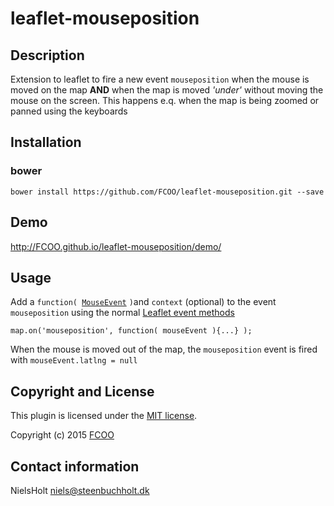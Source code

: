 # leaflet-mouseposition
>


## Description
Extension to leaflet to fire a new event `mouseposition` when the mouse is moved on the map **AND** when the map is moved *'under'* without moving the mouse on the screen. 
This happens e.q. when the map is being zoomed or panned using the keyboards

## Installation
### bower
`bower install https://github.com/FCOO/leaflet-mouseposition.git --save`

## Demo
http://FCOO.github.io/leaflet-mouseposition/demo/ 

## Usage
Add a `function( `[`MouseEvent`](http://leafletjs.com/reference.html#mouse-event) `)`and `context` (optional) to the event `mouseposition` using the normal [Leaflet event methods](http://leafletjs.com/reference.html#events)

	map.on('mouseposition', function( mouseEvent ){...} );

When the mouse is moved out of the map, the `mouseposition` event is fired with `mouseEvent.latlng = null`



## Copyright and License
This plugin is licensed under the [MIT license](https://github.com/FCOO/leaflet-mouseposition/LICENSE).

Copyright (c) 2015 [FCOO](https://github.com/FCOO)

## Contact information

NielsHolt niels@steenbuchholt.dk
